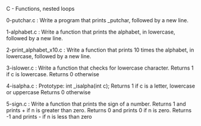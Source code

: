 C - Functions, nested loops


0-putchar.c : Write a program that prints _putchar, followed by a new line.

1-alphabet.c : Write a function that prints the alphabet, in lowercase, followed by a new line.

2-print_alphabet_x10.c : Write a function that prints 10 times the alphabet, in lowercase, followed by a new line.

3-islower.c : Write a function that checks for lowercase character. Returns 1 if c is lowercase. Returns 0 otherwise

4-isalpha.c : Prototype: int _isalpha(int c);
Returns 1 if c is a letter, lowercase or uppercase
Returns 0 otherwise

5-sign.c : Write a function that prints the sign of a number. Returns 1 and prints + if n is greater than zero. Returns 0 and prints 0 if n is zero. Returns -1 and prints - if n is less than zero
